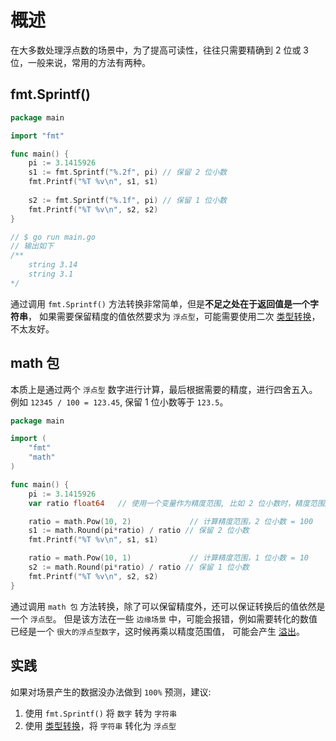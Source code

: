# 概述
在大多数处理浮点数的场景中，为了提高可读性，往往只需要精确到 2 位或 3 位，一般来说，常用的方法有两种。

## fmt.Sprintf()
```go
package main

import "fmt"

func main() {
	pi := 3.1415926
	s1 := fmt.Sprintf("%.2f", pi) // 保留 2 位小数
	fmt.Printf("%T %v\n", s1, s1)
    
	s2 := fmt.Sprintf("%.1f", pi) // 保留 1 位小数
	fmt.Printf("%T %v\n", s2, s2)
}

// $ go run main.go
// 输出如下 
/**
    string 3.14
    string 3.1
*/
```

通过调用 `fmt.Sprintf()` 方法转换非常简单，但是**不足之处在于返回值是一个字符串**，
如果需要保留精度的值依然要求为 `浮点型`，可能需要使用二次 [类型转换](data_convert.md)，不太友好。

## math 包
本质上是通过两个 `浮点型` 数字进行计算，最后根据需要的精度，进行四舍五入。 例如 `12345 / 100 = 123.45`, 保留 1 位小数等于 `123.5`。 

```go
package main

import (
	"fmt"
	"math"
)

func main() {
	pi := 3.1415926     
	var ratio float64   // 使用一个变量作为精度范围, 比如 2 位小数时，精度范围应该为 100 

	ratio = math.Pow(10, 2)             // 计算精度范围，2 位小数 = 100
	s1 := math.Round(pi*ratio) / ratio // 保留 2 位小数
	fmt.Printf("%T %v\n", s1, s1)

	ratio = math.Pow(10, 1)             // 计算精度范围，1 位小数 = 10
	s2 := math.Round(pi*ratio) / ratio // 保留 1 位小数
	fmt.Printf("%T %v\n", s2, s2)
}
```

通过调用 `math 包` 方法转换，除了可以保留精度外，还可以保证转换后的值依然是一个 `浮点型`。
但是该方法在一些 `边缘场景` 中，可能会报错，例如需要转化的数值已经是一个 `很大的浮点型数字`，这时候再乘以精度范围值，
可能会产生 [溢出](https://zh.wikipedia.org/wiki/%E7%AE%97%E8%A1%93%E6%BA%A2%E5%87%BA)。

## 实践
如果对场景产生的数据没办法做到 `100%` 预测，建议:
1. 使用 `fmt.Sprintf()` 将 `数字` 转为 `字符串`
2. 使用 [类型转换](data_convert.md)，将 `字符串` 转化为 `浮点型`